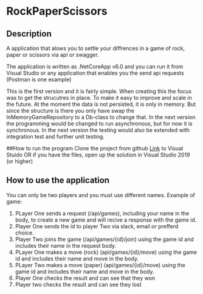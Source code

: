 # RockPaperScissors

## Description
A application that alows you to settle your diffrences in a game of rock, paper or scissors via api or swagger.

The application is written as .NetCoreApp v6.0 and you can run it from Visual Studio or any application that enables you the send api requests (Postman is one example)

This is the first version and it is fairly simple. When creating this the focus was to get the strucutres in place. To make it easy to improve and scale in the future.
At the moment the data is not persisted, it is only in memory. But since the structure is there you only have swap the InMemoryGameRepository to a Db-class to change that.
In the next version the programming would be changed to run asynchronous, but for now it is synchronous.
In the next version the testing would also be extended with integration test and further unit testing.

##How to run the program
Clone the project from github [Link](https://github.com/Alelakim/RockPaperScissors) to Visual Stuido OR if you have the files, open up the solution in Visual Studio 2019 (or higher)

## How to use the application
You can only be two players and you must use different names. Example of game:

1. PLayer One sends a request (/api/games), including your name in the body, to create a new game and will recive a response with the game id.
2. Player One sends the id to player Two via slack, email or prefferd choice.
3. Player Two joins the game (/api/games/{id}/join) using the game id and includes their name in the request body.
4. PLayer One makes a move (rock) (api/games/{id}/move) using the game id and includes their name and move in the body.
5. PLayer Two makes a move (paper) (api/games/{id}/move) using the game id and includes their name and move in the body.
6. Player One checks the result and can see that they won
7. Player two checks the result and can see they lost

